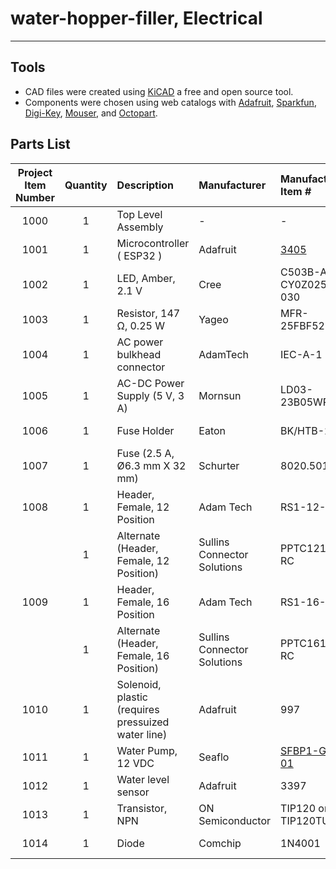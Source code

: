 # water-hopper-filler, Electrical

---

## Tools

- CAD files were created using [KiCAD](https://www.kicad.org/) a free and open source tool.
- Components were chosen using web catalogs with [Adafruit](https://www.adafruit.com/), [Sparkfun](https://www.sparkfun.com/), [Digi-Key](https://www.digikey.ca/), [Mouser](https://mouser.ca/), and [Octopart](https://octopart.com/).

## Parts List

| Project Item Number | Quantity | Description                                        | Manufacturer                | Manufacturer Item #                                                  | Distributor | Distributor #                                                                                                                                           |
| :-----------------: | :------: | :------------------------------------------------- | :-------------------------- | :------------------------------------------------------------------- | :---------- | :------------------------------------------------------------------------------------------------------------------------------------------------------ |
|        1000         |    1     | Top Level Assembly                                 | -                           | -                                                                    | -           | -                                                                                                                                                       |
|        1001         |    1     | Microcontroller ( ESP32 )                          | Adafruit                    | [3405](https://www.adafruit.com/product/3405)                        | Digi-Key    | [1528-2181-ND](https://www.digikey.ca/en/products/detail/adafruit-industries-llc/3405/7244967)                                                          |
|        1002         |    1     | LED, Amber, 2.1 V                                  | Cree                        | C503B-ACN-CY0Z0252-030                                               | Digi-Key    | [C503B-ACN-CY0Z0252-030CT-ND](https://www.digikey.ca/en/products/detail/creeled-inc/C503B-ACN-CY0Z0252-030/2341518)                                     |
|        1003         |    1     | Resistor, 147 Ω, 0.25 W                            | Yageo                       | MFR-25FBF52-147R                                                     | Digi-Key    | [147XBK-ND](https://www.digikey.ca/en/products/detail/yageo/MFR-25FBF52-147R/12829)                                                                     |
|        1004         |    1     | AC power bulkhead connector                        | AdamTech                    | IEC-A-1                                                              | Digi-Key    | [2057-IEC-A-1-ND](https://www.digikey.ca/en/products/detail/adam-tech/IEC-A-1/9832381)                                                                  |
|        1005         |    1     | AC-DC Power Supply (5 V, 3 A)                      | Mornsun                     | LD03-23B05WR2                                                        | Digi-Key    | [2725-LD03-23B05WR2-ND](https://www.digikey.ca/en/products/detail/mornsun-america-llc/LD03-23B05WR2/13968647)                                           |
|        1006         |    1     | Fuse Holder                                        | Eaton                       | BK/HTB-22I-R                                                         | Digi-Key    | [283-2851-ND](https://www.digikey.ca/en/products/detail/eaton-electronics-division/BK-HTB-22I-R/1024104)                                                |
|        1007         |    1     | Fuse (2.5 A, Ø6.3 mm X 32 mm)                      | Schurter                    | 8020.5015                                                            | Digi-Key    | [486-3090-ND](https://www.digikey.ca/en/products/detail/schurter-inc/8020-5015/5051479)                                                                 |
|        1008         |    1     | Header, Female, 12 Position                        | Adam Tech                   | RS1-12-G                                                             | Digi-Key    | [2057-RS1-12-G-ND](https://www.digikey.ca/en/products/detail/adam-tech/RS1-12-G/9832041)                                                                |
|                     |    1     | Alternate (Header, Female, 12 Position)            | Sullins Connector Solutions | PPTC121LFBN-RC                                                       | Digi-Key    | [S6100-ND](https://www.digikey.ca/en/products/detail/sullins-connector-solutions/PPTC121LFBN-RC/807231?s=N4IgTCBcDaIApwCoGECMZUBkBiAhAcgLQBKyIAugL5A)   |
|        1009         |    1     | Header, Female, 16 Position                        | Adam Tech                   | RS1-16-G                                                             |             |                                                                                                                                                         |
|                     |    1     | Alternate (Header, Female, 16 Position)            | Sullins Connector Solutions | PPTC161LFBN-RC                                                       | Digi-Key    | [S7014-ND](https://www.digikey.ca/en/products/detail/sullins-connector-solutions/PPTC161LFBN-RC/810154?s=N4IgTCBcDaIApwCoGECMA2VAZAYgIQDkBaAJWRAF0BfIA) |
|        1010         |    1     | Solenoid, plastic (requires pressuized water line) | Adafruit                    | 997                                                                  | Digi-Key    | [1528-2003-ND](https://www.digikey.ca/en/products/detail/adafruit-industries-llc/997/6827136)                                                           |
|        1011         |    1     | Water Pump, 12 VDC                                 | Seaflo                      | [SFBP1-G500-01](http://www.seaflo.com/en-us/product/detail/617.html) | Digi-Key    | [1568-ROB-19222-ND](https://www.digikey.ca/en/products/detail/sparkfun-electronics/ROB-19222/16022654)                                                  |
|        1012         |    1     | Water level sensor                                 | Adafruit                    | 3397                                                                 | Digi-Key    | [1528-2352-ND](https://www.digikey.ca/en/products/detail/adafruit-industries-llc/3397/7566144)                                                          |
|        1013         |    1     | Transistor, NPN                                    | ON Semiconductor            | TIP120 or TIP120TU                                                   | Digi-Key    | [TIP120TUFS-ND](https://www.digikey.ca/en/products/detail/onsemi/TIP120TU/1052473)                                                                      |
|        1014         |    1     | Diode                                              | Comchip                     | 1N4001                                                               | Digi-Key    | [641-2010-ND](https://www.digikey.ca/en/products/detail/comchip-technology/1N4001B-G/3307920)                                                           |
